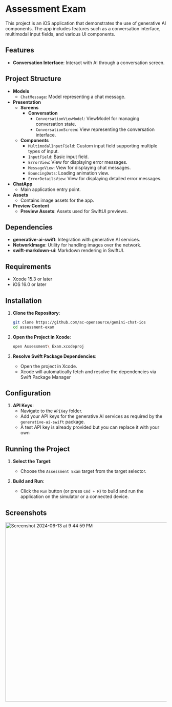 # Assessment Exam

This project is an iOS application that demonstrates the use of generative AI components. The app includes features such as a conversation interface, multimodal input fields, and various UI components.

## Features

- **Conversation Interface**: Interact with AI through a conversation screen.

## Project Structure

- **Models**
  - `ChatMessage`: Model representing a chat message.
- **Presentation**
  - **Screens**
    - **Conversation**
      - `ConversationViewModel`: ViewModel for managing conversation state.
      - `ConversationScreen`: View representing the conversation interface.
  - **Components**
    - `MultimodalInputField`: Custom input field supporting multiple types of input.
    - `InputField`: Basic input field.
    - `ErrorView`: View for displaying error messages.
    - `MessageView`: View for displaying chat messages.
    - `BouncingDots`: Loading animation view.
    - `ErrorDetailsView`: View for displaying detailed error messages.
- **ChatApp**
  - Main application entry point.
- **Assets**
  - Contains image assets for the app.
- **Preview Content**
  - **Preview Assets**: Assets used for SwiftUI previews.

## Dependencies

- **generative-ai-swift**: Integration with generative AI services.
- **NetworkImage**: Utility for handling images over the network.
- **swift-markdown-ui**: Markdown rendering in SwiftUI.

## Requirements

- Xcode 15.3 or later
- iOS 16.0 or later

## Installation

1. **Clone the Repository**:
    ```sh
    git clone https://github.com/ac-opensource/gemini-chat-ios
    cd assessment-exam
    ```

2. **Open the Project in Xcode**:
    ```sh
    open Assessment\ Exam.xcodeproj
    ```
    
3. **Resolve Swift Package Dependencies**:
    - Open the project in Xcode.
    - Xcode will automatically fetch and resolve the dependencies via Swift Package Manager

## Configuration

1. **API Keys**:
    - Navigate to the `APIKey` folder.
    - Add your API keys for the generative AI services as required by the `generative-ai-swift` package.
    - A test API key is already provided but you can replace it with your own

## Running the Project

1. **Select the Target**:
    - Choose the `Assessment Exam` target from the target selector.

2. **Build and Run**:
    - Click the `Run` button (or press `Cmd + R`) to build and run the application on the simulator or a connected device.

## Screenshots


<img width="559" alt="Screenshot 2024-06-13 at 9 44 59 PM" src="https://github.com/ac-opensource/gemini-chat-ios/assets/7637791/23291619-c59a-461a-8495-a69958d5c223">

